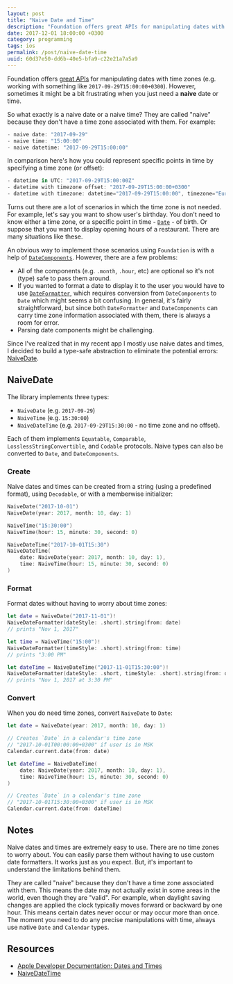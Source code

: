 ```yaml
---
layout: post
title: "Naive Date and Time"
description: "Foundation offers great APIs for manipulating dates with <i>time zones</i>, however, it might be missing a few things"
date: 2017-12-01 18:00:00 +0300
category: programming
tags: ios
permalink: /post/naive-date-time
uuid: 60d37e50-dd6b-40e5-bfa9-c22e21a7a5a9
---
```


Foundation offers [great APIs](https://developer.apple.com/documentation/foundation/dates_and_times) for manipulating dates with time zones (e.g. working with something like `2017-09-29T15:00:00+0300`). However, sometimes it might be a bit frustrating when you just need a **naive** date or time.

So what exactly is a naive date or a naive time? They are called "naive" because they don't have a time zone associated with them. For example:

```swift
- naive date: "2017-09-29"
- naive time: "15:00:00"
- naive datetime: "2017-09-29T15:00:00"
```

In comparison here's how you could represent specific points in time by specifying a time zone (or offset):

```swift
- datetime in UTC: "2017-09-29T15:00:00Z"
- datetime with timezone offset: "2017-09-29T15:00:00+0300"
- datetime with timezone: datetime="2017-09-29T15:00:00", timezone="Europe/London"
```

Turns out there are a lot of scenarios in which the time zone is not needed. For example, let's say you want to show user's birthday. You don't need to know either a time zone, or a specific point in time - [`Date`](https://developer.apple.com/documentation/foundation/date) - of birth. Or suppose that you want to display opening hours of a restaurant. There are many situations like these.

An obvious way to implement those scenarios using `Foundation` is with a help of [`DateComponents`](https://developer.apple.com/documentation/foundation/datecomponents). However, there are a few problems:

- All of the components (e.g. `.month`, `.hour`, etc) are optional so it's not (type) safe to pass them around.
- If you wanted to format a date to display it to the user you would have to use [`DateFormatter`](https://developer.apple.com/documentation/foundation/dateformatter), which requires conversion from `DateComponents` to `Date` which might seems a bit confusing. In general, it's fairly straightforward, but since both `DateFormatter` and `DateComponents` can carry time zone information associated with them, there is always a room for error.
- Parsing date components might be challenging.

Since I've realized that in my recent app I mostly use naive dates and times, I decided to build a type-safe abstraction to eliminate the potential errors: [NaiveDate](https://github.com/kean/NaiveDate).

## NaiveDate

The library implements three types:
- `NaiveDate` (e.g. `2017-09-29`)
- `NaiveTime` (e.g. `15:30:00`)
- `NaiveDateTime` (e.g. `2017-09-29T15:30:00` - no time zone and no offset).

Each of them implements `Equatable`, `Comparable`, `LosslessStringConvertible`, and `Codable` protocols. Naive types can also be converted to  `Date`, and `DateComponents`.

### Create

Naive dates and times can be created from a string (using a predefined format), using `Decodable`, or with a memberwise initializer:

```swift
NaiveDate("2017-10-01")
NaiveDate(year: 2017, month: 10, day: 1)

NaiveTime("15:30:00")
NaiveTime(hour: 15, minute: 30, second: 0)

NaiveDateTime("2017-10-01T15:30")
NaiveDateTime(
    date: NaiveDate(year: 2017, month: 10, day: 1),
    time: NaiveTime(hour: 15, minute: 30, second: 0)
)
```

### Format

Format dates without having to worry about time zones:

```swift
let date = NaiveDate("2017-11-01")!
NaiveDateFormatter(dateStyle: .short).string(from: date)
// prints "Nov 1, 2017"

let time = NaiveTime("15:00")!
NaiveDateFormatter(timeStyle: .short).string(from: time)
// prints "3:00 PM"

let dateTime = NaiveDateTime("2017-11-01T15:30:00")!
NaiveDateFormatter(dateStyle: .short, timeStyle: .short).string(from: dateTime)
// prints "Nov 1, 2017 at 3:30 PM"
```

### Convert

When you do need time zones, convert `NaiveDate` to `Date`:

```swift
let date = NaiveDate(year: 2017, month: 10, day: 1)

// Creates `Date` in a calendar's time zone
// "2017-10-01T00:00:00+0300" if user is in MSK
Calendar.current.date(from: date)
```

```swift
let dateTime = NaiveDateTime(
    date: NaiveDate(year: 2017, month: 10, day: 1),
    time: NaiveTime(hour: 15, minute: 30, second: 0)
)

// Creates `Date` in a calendar's time zone
// "2017-10-01T15:30:00+0300" if user is in MSK
Calendar.current.date(from: dateTime)
```

## Notes

Naive dates and times are extremely easy to use. There are no time zones to worry about. You can easily parse them without having to use custom date formatters. It works just as you expect. But, it's important to understand the limitations behind them.

They are called "naive" because they don't have a time zone associated with them. This means the date may not actually exist in some areas in the world, even though they are "valid". For example, when daylight saving changes are applied the clock typically moves forward or backward by one hour. This means certain dates never occur or may occur more than once. The moment you need to do any precise manipulations with time, always use native `Date` and `Calendar` types.

## Resources

- [Apple Developer Documentation: Dates and Times](https://developer.apple.com/documentation/foundation/dates_and_times)
- [NaiveDateTime](https://docs.rs/chrono/0.3.1/chrono/naive/datetime/struct.NaiveDateTime.html)
